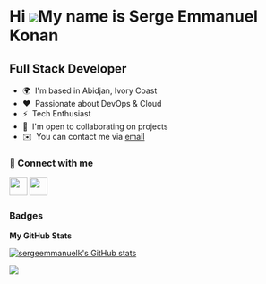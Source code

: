 Hi ![](https://user-images.githubusercontent.com/18350557/176309783-0785949b-9127-417c-8b55-ab5a4333674e.gif)My name is Serge Emmanuel Konan
============================================================================================================================================

Full Stack Developer
--------------------

* 🌍  I'm based in Abidjan, Ivory Coast
* ❤️  Passionate about DevOps & Cloud
* ⚡  Tech Enthusiast
* 🤝  I'm open to collaborating on projects
* ✉️  You can contact me via [email](mailto:serge_em@outlook.fr)

### :link: Connect with me

<p align="left"> <a href="https://www.linkedin.com/in/sergeemmanuelk" target="_blank" rel="noreferrer"><img src="https://raw.githubusercontent.com/danielcranney/readme-generator/main/public/icons/socials/linkedin.svg" width="32" height="32" /></a> <a href="http://www.medium.com/@sergeemmanuelk" target="_blank" rel="noreferrer"><img src="https://raw.githubusercontent.com/danielcranney/readme-generator/main/public/icons/socials/medium.svg" width="32" height="32" /></a></p>

### Badges

<b>My GitHub Stats</b>

<a href="http://www.github.com/sergeemmanuelk"><img src="https://github-readme-stats.vercel.app/api?username=sergeemmanuelk&show_icons=true&hide=&count_private=true&title_color=22c55e&text_color=ffffff&icon_color=22c55e&bg_color=1c1917&hide_border=true&show_icons=true" alt="sergeemmanuelk's GitHub stats" /></a>

<a href="http://www.github.com/sergeemmanuelk"><img src="https://github-readme-streak-stats.herokuapp.com/?user=sergeemmanuelk&stroke=ffffff&background=1c1917&ring=22c55e&fire=22c55e&currStreakNum=ffffff&currStreakLabel=22c55e&sideNums=ffffff&sideLabels=ffffff&dates=ffffff&hide_border=true" /></a>
